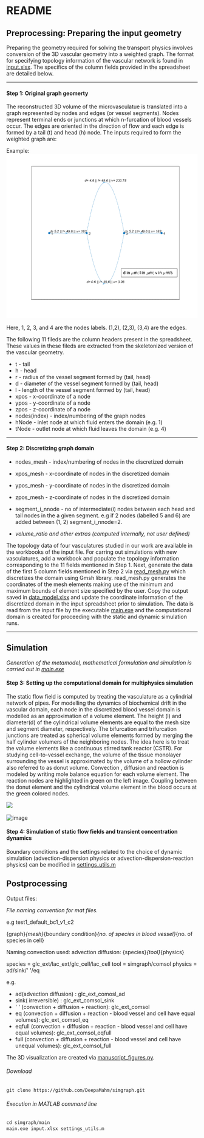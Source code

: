 
# README
    
## Preprocessing: Preparing the input geometry

Preparing the geometry required for solving the transport physics involves conversion of the 3D vascular geometry into a weighted graph. The format for specifying topology information of the vascular network is found in [input.xlsx](https://github.com/DeepaMahm/simgraph/tree/main/input).
The specifics of the column fields provided in the spreadsheet are detailed below.

*****************************************************

#### Step 1:   Original graph geomerty
The reconstructed 3D volume of the microvasculatue is translated into a graph represented by nodes and edges (or vessel segments). Nodes represent terminal ends or junctions at which n-furcation of blood vessels occur. The edges are oriented in the direction of flow and each edge is formed by a tail (t) and head (h) node. The
inputs required to form the weighted graph are:  
 
Example: <br />
![A test image](/docs/images/test2.png)

<!-- <img src="https://github.com/DeepaMahm/simgraph/blob/main/test2.png" width="700"> -->

Here, 1, 2, 3, and 4 are the nodes labels. (1,2), (2,3), (3,4) are the edges.

The following 11 fileds are the column headers present in the spreadsheet. These values in these fileds are extracted from the skeletonized
version of the vascular geometry.<br />
* t - tail <br />
* h - head	 <br />
* r - radius of the vessel segment formed by (tail, head)	 <br />
* d - diameter of the vessel segment formed by (tail, head)	 <br />
* l - length of the vessel segment formed by (tail, head)	 <br />
* xpos -	x-coordinate of a node <br />
* ypos - 	y-coordinate of a node <br />
* zpos -  z-coordinate of a node	 <br />
* nodes(index) - index/numbering of the graph nodes  <br /> 	
* hNode - inlet node at which fluid enters the domain (e.g. 1)  <br />	
* tNode - outlet node at which fluid leaves the domain (e.g. 4)	 <br />

*****************************************************

#### Step 2: Discretizing graph domain

* nodes_mesh - index/numbering of nodes in the discretized domain  <br />
* xpos_mesh - x-coordinate of nodes in the discretized domain	 <br />
* ypos_mesh - y-coordinate of nodes in the discretized domain	 <br />
* zpos_mesh - z-coordinate of nodes in the discretized domain <br />
* segment_i_nnode	- no of intermediate(i) nodes between each head and tail nodes in the a given segment. e.g if 2 nodes
 (labelled 5 and 6) are added between (1, 2) segment_i_nnode=2. <br />

* *volume_ratio and other extras (computed internally, not user defined)*	 <br />

The topology data of four vasculatures studied in our work are available in the workbooks of the input file. For carring out simulations with new vasculatures, add a workbook and populate the topology information corresponding to the 11 fields mentioned in Step 1. Next, generate the data of the first 5 column fields mentioned in Step 2 via [read_mesh.py](https://github.com/DeepaMahm/simgraph/blob/main/preprocessing/read_mesh.py) which discretizes the domain using Gmsh library. read_mesh.py generates the coordinates of the mesh elements making use of the minimum and maximum bounds of element size specified by the user. Copy the output saved in [data_model.xlsx](https://github.com/DeepaMahm/simgraph/blob/main/preprocessing/data_model.xlsx) and update the coordinate information of the discretized domain in the input spreadsheet prior to simulation. The data is read from the input file by the executable [main.exe](https://github.com/DeepaMahm/simgraph/blob/main/main/main.exe) and the computational domain is created for proceeding with the static and dynamic simulation runs.

*****************************************************
## Simulation
*Generation of the metamodel, mathematical formulation and simulation is carried out in [main.exe](https://github.com/DeepaMahm/simgraph/blob/main/main/main.exe)*

#### Step 3: Setting up the computational domain for multiphysics simulation
The static flow field is computed by treating the vasculature as a cylindrial network of pipes. For modelling the dynamics of biochemical drift in the vascular domain, each node in the discretized blood vessel domain is modelled as an approximation of a volume element. The height (l) and diameter(d) of the cylindrical volume elements are equal to the mesh size and segment diameter, respectively.  The bifurcation and trifurcation junctions are treated as spherical volume elements formed by merging the half cylinder volumers of the neighboring nodes. The idea here is to treat the volume elements like a continuous stirred tank reactor (CSTR). For studying cell-to-vessel exchange, the volume of the tissue monolayer surrounding the vessel is approximated by the volume of a hollow cylinder also referred to as donut volume.  Convection , diffusion and reaction is modeled by writing mole balance equation for each volume element. The reaction nodes are highlighted in green on the left image. Coupling between the donut element and the cylindrical volume element in the blood occurs at the green colored nodes. 
 
<!--  ![A test image](domain.svg) -->
<img src="https://github.com/DeepaMahm/simgraph/blob/main/docs/images/domain.svg" width="700">

![image](https://user-images.githubusercontent.com/29662579/128639317-29a7b18b-4b1b-433a-b042-53aadef1e4bc.png)

#### Step 4: Simulation of static flow fields and transient concentration dynamics 

Boundary conditions and the settings related to the choice of dynamic simulation (advection-dispersion physics or advection-dispersion-reaction physics) can be modified in [settings_utils.m](https://github.com/DeepaMahm/simgraph/blob/main/input/settings_utils.m)


## Postprocessing


Output files:

*File naming convention for mat files.*

e.g test1_default_bc1_v1_c2

{graph}_{mesh}_{boundary condition}_{no. of species in blood vessel}_{no. of species in cell}


Naming convection used: 
advection diffusion: {species}_{tool}_{physics}

species =  glc_ext/lac_ext/glc_cell/lac_cell
tool = simgraph/comsol
physics = ad/sink/' '/eq

e.g.
*  ad(advection diffusion) :  glc_ext_comosl_ad
*  sink( irreversible) : glc_ext_comsol_sink
*  ' ' (convection + diffusion + reaction): glc_ext_comsol
* 	eq (convection + diffusion + reaction - blood vessel and cell have equal volumes): glc_ext_comsol_eq 
* 	eqfull (convection + diffusion + reaction - blood vessel and cell have equal volumes): glc_ext_comsol_eqfull 
*  full (convection + diffusion + reaction - blood vessel and cell have unequal volumes): glc_ext_comsol_full 


The 3D visualization are created via [manuscript_figures.py](https://github.com/DeepaMahm/simgraph/blob/main/postprocessing/manuscript_figures.py).


###### Download 

```
git clone https://github.com/DeepaMahm/simgraph.git
```

###### Execution in MATLAB command line
```
cd simgraph/main
main.exe input.xlsx settings_utils.m
```

